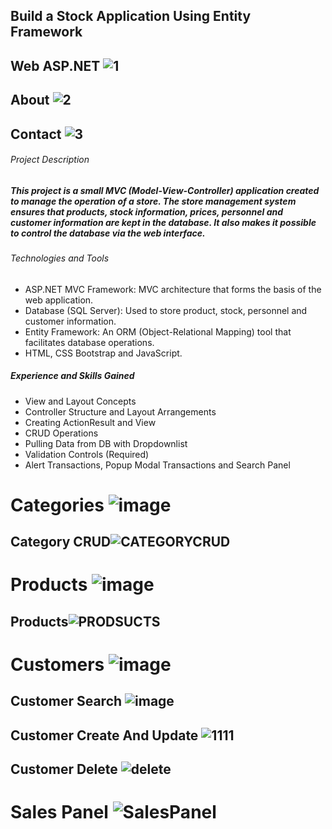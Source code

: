    ## Build a Stock Application Using Entity Framework                                                                            
## Web ASP.NET ![1](https://github.com/omerfarukkpala/WebMVCStockApp/assets/101570820/38988b55-6054-484d-a217-6ad2b29c8eef)
## About ![2](https://github.com/omerfarukkpala/WebMVCStockApp/assets/101570820/39cb31a4-7e0e-4b8b-8a74-fdac1c779ef0)
## Contact ![3](https://github.com/omerfarukkpala/WebMVCStockApp/assets/101570820/6ad409a7-9d4d-4912-9dae-57ed50b35d57)  
###### Project Description  
##### This project is a small MVC (Model-View-Controller) application created to manage the operation of a store. The store management system ensures that products, stock information, prices, personnel and customer information are kept in the database. It also makes it possible to control the database via the web interface. 
###### Technologies and Tools 
* ASP.NET MVC Framework: MVC architecture that forms the basis of the web application.
* Database (SQL Server): Used to store product, stock, personnel and customer information.
* Entity Framework: An ORM (Object-Relational Mapping) tool that facilitates database operations.
* HTML, CSS Bootstrap and JavaScript.
##### Experience and Skills Gained 
* View and Layout Concepts 
* Controller Structure and Layout Arrangements  
* Creating ActionResult and View 
* CRUD Operations
* Pulling Data from DB with Dropdownlist
* Validation Controls (Required)
* Alert Transactions, Popup Modal Transactions and Search Panel
# Categories ![image](https://github.com/omerfarukkpala/WebMVCStockApp/assets/101570820/02d9e44b-949f-4eda-a182-f7e8c8f85bc3)
## Category CRUD![CATEGORYCRUD](https://github.com/omerfarukkpala/WebMVCStockApp/assets/101570820/d838c40e-3db7-4dbf-96af-fea32a17f1fe)
# Products ![image](https://github.com/omerfarukkpala/WebMVCStockApp/assets/101570820/d602a75d-c4b6-41ce-9fb8-04fe6e07998f)
## Products![PRODSUCTS](https://github.com/omerfarukkpala/WebMVCStockApp/assets/101570820/42255055-6cd6-47a6-9c76-2fb78c1f8151)
# Customers ![image](https://github.com/omerfarukkpala/WebMVCStockApp/assets/101570820/ddcfbc91-cd97-49ad-9257-f95483efd6e0)
## Customer Search ![image](https://github.com/omerfarukkpala/WebMVCStockApp/assets/101570820/4f3df877-066e-4dee-99c1-fcd25e884b6e)
## Customer Create And  Update ![1111](https://github.com/omerfarukkpala/WebMVCStockApp/assets/101570820/6d333ba3-8081-4ed2-b935-b291d39837bf)
## Customer Delete ![delete](https://github.com/omerfarukkpala/WebMVCStockApp/assets/101570820/63989494-a43a-4b92-81ba-64061b917b28)
# Sales Panel ![SalesPanel](https://github.com/omerfarukkpala/WebMVCStockApp/assets/101570820/4821e3bb-c7fd-466b-ba96-ead59c7d0034)

